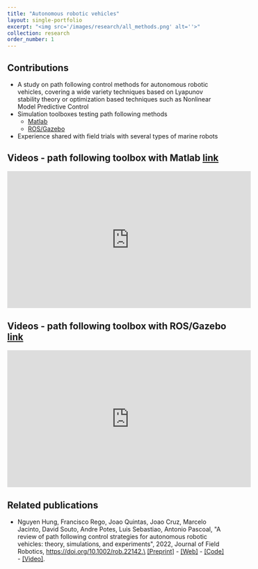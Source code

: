 ```yaml
---
title: "Autonomous robotic vehicles"
layout: single-portfolio
excerpt: "<img src='/images/research/all_methods.png' alt=''>"
collection: research
order_number: 1
---
```


<!-- Range-based navigation is defined for an agent, for example, a scuba-diver or
an autonomous underwater vehicle (AUV) to find its own state (position, and possibly with velocity and acceleration) using
the information measured by the agent itself and the ranges to a known single or multiple
beacons. If an agent like AUV can measure its velocity vector (using
Doppler Velocity Log (DVL)), then only the position of the AUV needs to be determined.
In other situations, velocity and acceleration need to be determined as well. -->


<!-- <p align="center">
<img src="/images/research/all_methods.png" width="400">
</p> -->

## Contributions

- A study on path following control methods for autonomous robotic vehicles, covering a wide variety techniques based on Lyapunov stability theory or optimization based techniques such as Nonlinear Model Predictive Control
- Simulation toolboxes testing path following methods
    - [Matlab](https://github.com/hungrepo/path-following-Matlab)
    - [ROS/Gazebo](https://github.com/dsor-isr/Paper-PathFollowingSurvey) 
- Experience shared with field trials with several types of marine robots

## Videos - path following toolbox with Matlab [link](https://github.com/hungrepo/path-following-Matlab)

<iframe width="560" height="315" src="https://www.youtube.com/embed/XutfsXijHPE" title="YouTube video player" frameborder="0" allow="accelerometer; autoplay; clipboard-write; encrypted-media; gyroscope; picture-in-picture" allowfullscreen></iframe>

## Videos - path following toolbox with ROS/Gazebo [link](https://github.com/dsor-isr/Paper-PathFollowingSurvey) 

<iframe width="560" height="315" src="https://www.youtube.com/embed/ihm4qh-bKvg" title="YouTube video player" frameborder="0" allow="accelerometer; autoplay; clipboard-write; encrypted-media; gyroscope; picture-in-picture" allowfullscreen></iframe>

## Related publications
- Nguyen Hung, Francisco Rego, Joao Quintas, Joao Cruz, Marcelo Jacinto, David Souto, Andre
Potes, Luis Sebastiao, Antonio Pascoal, "A review of path following control strategies for autonomous robotic vehicles:
theory, simulations, and experiments", 2022, Journal of Field Robotics, https://doi.org/10.1002/rob.22142.\
[[Preprint]](/files/pdf/research/JFR2022_preprint.pdf) - [[Web]](https://doi.org/10.1002/rob.22142) - [[Code]](https://github.com/dsor-isr/Paper-PathFollowingSurvey) - [[Video]](https://nt-hung.github.io/research/motion-planning-navigation-control/).